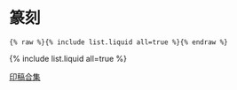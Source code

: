 # 篆刻

```
{% raw %}{% include list.liquid all=true %}{% endraw %}
```

{% include list.liquid all=true %}



[印稿合集](https://life696.github.io/shuFaImg/Doc_Art/%E5%8D%B0%E7%A8%BF%E5%90%88%E9%9B%86.html)


